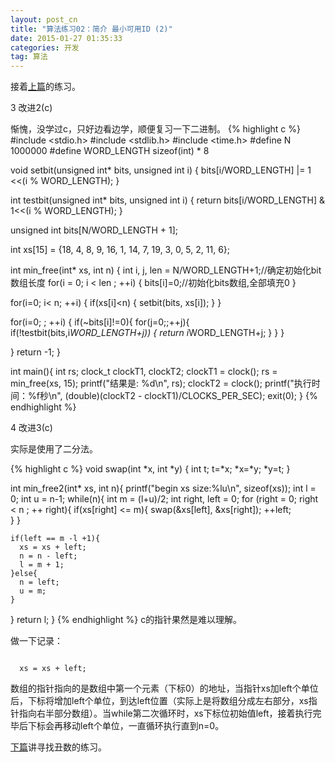 ```yaml
---
layout: post_cn
title: "算法练习02：简介 最小可用ID (2)"
date: 2015-01-27 01:35:33
categories: 开发
tag: 算法
---
```


接着[上篇](/cn/%E5%BC%80%E5%8F%91/2015/01/27/cn-Algorithms01.html)的练习。

3 改进2(c)

惭愧，没学过c，只好边看边学，顺便复习一下二进制。
  {% highlight c %}
#include <stdio.h>
#include <stdlib.h>
#include <time.h>
#define N 1000000
#define WORD_LENGTH sizeof(int) * 8

void setbit(unsigned int* bits, unsigned int i)
{
  bits[i/WORD_LENGTH] |= 1 <<(i % WORD_LENGTH);
}

int testbit(unsigned int* bits, unsigned int i)
{
  return bits[i/WORD_LENGTH] & 1<<(i % WORD_LENGTH);
}

unsigned int bits[N/WORD_LENGTH + 1];


int xs[15] = {18, 4, 8, 9, 16, 1, 14, 7, 19, 3, 0, 5, 2, 11, 6};

int min_free(int* xs, int n)
{
  int i, j, len = N/WORD_LENGTH+1;//确定初始化bit数组长度
  for(i = 0; i < len ; ++i)
  {
    bits[i]=0;//初始化bits数组,全部填充0
  }

  for(i=0; i< n; ++i)
  {
    if(xs[i]<n)
    {
      setbit(bits, xs[i]);
    }
  }

  for(i=0; ; ++i)
  {
    if(~bits[i]!=0){
      for(j=0;;++j){
        if(!testbit(bits,i*WORD_LENGTH+j))
        {
          return i*WORD_LENGTH+j;
        }
      }
    }
    
  }
  return -1;
}


int main(){
  int rs;
  clock_t clockT1, clockT2;
  clockT1 = clock();
  rs = min_free(xs, 15);
  printf("结果是: %d\n", rs);
  clockT2 = clock();
  printf("执行时间：%f秒\n",
                (double)(clockT2 - clockT1)/CLOCKS_PER_SEC);
  exit(0);
}
  {% endhighlight %} 

4 改进3(c)

实际是使用了二分法。

  {% highlight c %}
void swap(int *x, int *y)
{
  int t;
  t=*x;
  *x=*y;
  *y=t;
}

int min_free2(int* xs, int n){
  printf("begin xs size:%lu\n", sizeof(xs));
  int l = 0;
  int u = n-1;
  while(n){
    int m = (l+u)/2;
    int right, left = 0;
    for (right = 0; right < n ; ++ right){
      if(xs[right] <= m){
        swap(&xs[left], &xs[right]);
        ++left;       
      }
    }

    if(left == m -l +1){
      xs = xs + left;
      n = n - left;
      l = m + 1;
    }else{
      n = left;
      u = m;
    }
  }
  return l;
}
  {% endhighlight %} 
c的指针果然是难以理解。

做一下记录：
<p>
<code>
  xs = xs + left;
</code>
</p>
数组的指针指向的是数组中第一个元素（下标0）的地址，当指针xs加left个单位后，下标将增加left个单位，到达left位置（实际上是将数组分成左右部分，xs指针指向右半部分数组）。当while第二次循环时，xs下标位初始值left，接着执行完毕后下标会再移动left个单位，一直循环执行直到n=0。

[下篇](/cn/%E5%BC%80%E5%8F%91/2015/01/27/cn-Algorithms03.html)讲寻找丑数的练习。
